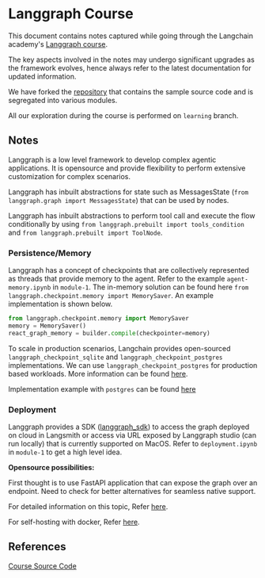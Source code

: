 # Langgraph Course

This document contains notes captured while going through the Langchain academy's [Langgraph course](https://academy.langchain.com/courses/intro-to-langgraph).

The key aspects involved in the notes may undergo significant upgrades as the framework evolves, hence always refer to the latest documentation for updated information.

We have forked the [repository](https://github.com/langchain-ai/langchain-academy) that contains the sample source code and is segregated into various modules.

All our exploration during the course is performed on `learning` branch.

## Notes

Langgraph is a low level framework to develop complex agentic applications. It is opensource and provide flexibility to perform extensive customization for complex scenarios.

Langgraph has inbuilt abstractions for state such as MessagesState (`from langgraph.graph import MessagesState`) that can be used by nodes.

Langgraph has inbuilt abstractions to perform tool call and execute the flow conditionally by using `from langgraph.prebuilt import tools_condition` and `from langgraph.prebuilt import ToolNode`.

### Persistence/Memory

Langgraph has a concept of checkpoints that are collectively represented as threads that provide memory to the agent. Refer to the example `agent-memory.ipynb` in `module-1`.
The in-memory solution can be found here `from langgraph.checkpoint.memory import MemorySaver`. An example implementation is shown below. 

```python
from langgraph.checkpoint.memory import MemorySaver
memory = MemorySaver()
react_graph_memory = builder.compile(checkpointer=memory)
```

To scale in production scenarios, Langchain provides open-sourced `langgraph_checkpoint_sqlite` and `langgraph_checkpoint_postgres` implementations. We can use `langgraph_checkpoint_postgres` for production based workloads. More information can be found [here](https://github.com/langchain-ai/langgraph/releases/tag/0.2.0). 

Implementation example with `postgres` can be found [here](https://langchain-ai.github.io/langgraph/how-tos/persistence_postgres/)

### Deployment

Langgraph provides a SDK ([langgraph_sdk](https://pypi.org/project/langgraph-sdk/)) to access the graph deployed on cloud in Langsmith or access via URL exposed by Langgraph studio (can run locally) that is currently supported on MacOS. Refer to `deployment.ipynb` in `module-1` to get a high level idea.

**Opensource possibilities:**

First thought is to use FastAPI application that can expose the graph over an endpoint. Need to check for better alternatives for seamless native support.

For detailed information on this topic, Refer [here](https://langchain-ai.github.io/langgraph/tutorials/deployment/).

For self-hosting with docker, Refer [here](https://langchain-ai.github.io/langgraph/how-tos/deploy-self-hosted/).

## References

[Course Source Code](https://github.com/langchain-ai/langchain-academy)

